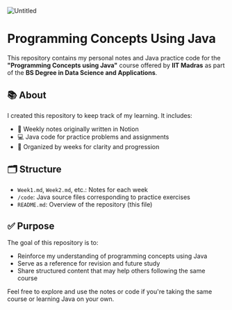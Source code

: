 ![Untitled](https://github.com/user-attachments/assets/1b832c55-83fe-4864-98b1-eb3a36b7a674)
# Programming Concepts Using Java

This repository contains my personal notes and Java practice code for the **"Programming Concepts using Java"** course offered by **IIT Madras** as part of the **BS Degree in Data Science and Applications**.

## 📚 About

I created this repository to keep track of my learning. It includes:
- 📒 Weekly notes originally written in Notion
- 💻 Java code for practice problems and assignments
- 📆 Organized by weeks for clarity and progression

## 🗂️ Structure

- `Week1.md`, `Week2.md`, etc.: Notes for each week
- `/code`: Java source files corresponding to practice exercises
- `README.md`: Overview of the repository (this file)

## ✅ Purpose

The goal of this repository is to:
- Reinforce my understanding of programming concepts using Java
- Serve as a reference for revision and future study
- Share structured content that may help others following the same course

Feel free to explore and use the notes or code if you're taking the same course or learning Java on your own.
